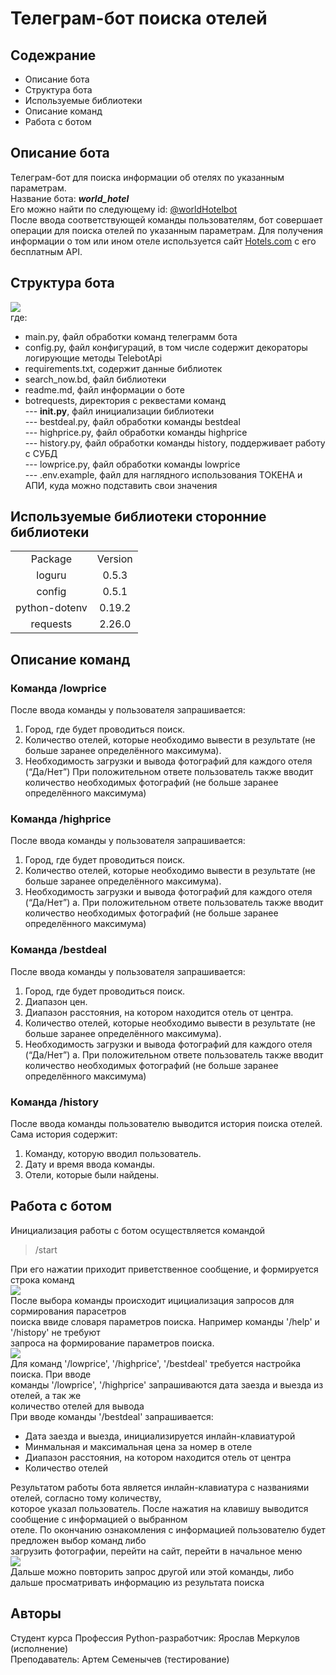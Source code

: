 # Телеграм-бот поиска отелей
## Содежрание
- Описание бота <br/>
- Структура бота <br/>
- Используемые библиотеки <br/>
- Описание команд<br/>
- Работа с ботом
## Описание бота
Телеграм-бот для поиска информации об отелях по указанным параметрам. <br/>
Название бота: ***world_hotel*** <br/>
Его можно найти по следующему id: [@worldHotelbot](https://t.me/worldHotelbot) <br/>
После ввода соответствующей команды пользователям, бот совершает <br/>
операции для поиска отелей по указанным параметрам. Для получения <br/>
информации о том или ином отеле используется сайт [Hotels.com](https://rapidapi.com/apidojo/api/hotels4/) с его <br/>
бесплатным API.

## Структура бота

![](images/image.jpg) <br/>
где: <br/>
- main.py, файл обработки команд телеграмм бота <br/>
- config.py, файл конфигураций, в том числе содержит декораторы логирующие методы TelebotApi<br/>
- requirements.txt, содержит данные библиотек <br/>
- search_now.bd, файл библиотеки <br/>
- readme.md, файл информации о боте <br/>
- botrequests, директория с реквестами команд <br/>
--- __init.py__, файл инициализации библиотеки <br/>
--- bestdeal.py, файл обработки команды bestdeal <br/>
--- highprice.py, файл обработки команды highprice <br/>
--- history.py, файл обработки команды history, поддерживает работу с СУБД <br/>
--- lowprice.py, файл обработки команды lowprice <br/> 
--- .env.example, файл для наглядного использования ТОКЕНА и АПИ, куда можно подставить свои значения

## Используемые библиотеки сторонние библиотеки
<table align="center">
    <tr>
        <td align="center">Package</td>
        <td align="center">Version</td>
    </tr>
    <tr>
        <td align="center">loguru</td>
        <td align="center">0.5.3</td>
    </tr>
    <tr>
        <td align="center">config</td>
        <td align="center">0.5.1</td>
    </tr>
    <tr>
        <td align="center">python-dotenv</td>
        <td align="center">0.19.2</td>
    </tr>
    <tr>
        <td align="center">requests</td>
        <td align="center">2.26.0</td>
    </tr>
</table>

## Описание команд
### Команда /lowprice <br/>
После ввода команды у пользователя запрашивается:
1. Город, где будет проводиться поиск.
2. Количество отелей, которые необходимо вывести в результате (не больше
заранее определённого максимума).
3. Необходимость загрузки и вывода фотографий для каждого отеля (“Да/Нет”)
При положительном ответе пользователь также вводит количество необходимых фотографий (не больше заранее определённого максимума)
### Команда /highprice <br/>
После ввода команды у пользователя запрашивается:
1. Город, где будет проводиться поиск.
2. Количество отелей, которые необходимо вывести в результате (не больше
заранее определённого максимума).
3. Необходимость загрузки и вывода фотографий для каждого отеля (“Да/Нет”)
a. При положительном ответе пользователь также вводит количество необходимых фотографий (не больше заранее определённого максимума)
### Команда /bestdeal<br/>
После ввода команды у пользователя запрашивается:
1. Город, где будет проводиться поиск.
2. Диапазон цен.
3. Диапазон расстояния, на котором находится отель от центра.
4. Количество отелей, которые необходимо вывести в результате (не больше
заранее определённого максимума).
5. Необходимость загрузки и вывода фотографий для каждого отеля (“Да/Нет”)
a. При положительном ответе пользователь также вводит количество необходимых фотографий (не больше заранее определённого максимума)
### Команда /history<br/>
После ввода команды пользователю выводится история поиска отелей. Сама история содержит:
1. Команду, которую вводил пользователь.
2. Дату и время ввода команды.
3. Отели, которые были найдены.

## Работа с ботом
Инициализация работы с ботом осуществляется командой
>/start

При его нажатии приходит приветственное сообщение, и формируется строка команд<br/>
![](images/image_1.jpg) <br/>
После выбора команды происходит ицициализация запросов для сормирования парасетров<br/>
поиска ввиде словаря параметров поиска. Например команды '/help' и '/histopy' не требуют<br/>
запроса на формирование параметров поиска.<br/>
![](images/image_2.jpg) <br/>
Для команд '/lowprice', '/highprice', '/bestdeal' требуется настройка поиска. При вводе<br/>
команды '/lowprice', '/highprice' запрашиваются дата заезда и выезда из отелей, а так же<br/>
количество отелей для вывода<br/>
При вводе команды '/bestdeal' запрашивается:
- Дата заезда и выезда, инициализируется инлайн-клавиатурой
- Минмальная и максимальная цена за номер в отеле
- Диапазон расстояния, на котором находится отель от центра
- Количество отелей

Результатом работы бота является инлайн-клавиатура с названиями отелей, согласно тому количеству, <br/>
которое указал пользователь. После нажатия на клавишу выводится сообщение с информацией о выбранном <br/>
отеле. По окончанию ознакомления с информацией пользователю будет предложен выбор команд либо <br/>
загрузить фотографии, перейти на сайт, перейти в начальное меню<br/>
![](images/image_3.jpg ) <br/>
Дальше можно повторить запрос другой или этой команды, либо дальше просматривать информацию из результата поиска

## Авторы
Студент курса Профессия Python-разработчик: Ярослав Меркулов (исполнение) <br/> 
Преподаватель: Артем Семенычев (тестирование)
